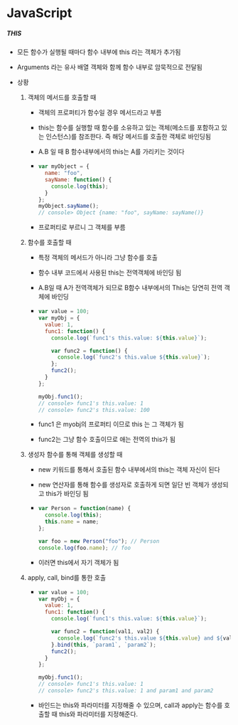 # JavaScript

##### THIS

- 모든 함수가 실행될 때마다 함수 내부에 this 라는 객체가 추가됨

- Arguments 라는 유사 배열 객체와 함께 함수 내부로 암묵적으로 전달됨

- 상황

  1. 객체의 메서드를 호출할 때

     - 객체의 프로퍼티가 함수일 경우 메서드라고 부름

     - this는 함수를 실행할 때 함수를 소유하고 있는 객체(메소드를 포함하고 있는 인스턴스)를 참조한다. 즉 해당 메서드를 호출한 객체로 바인딩됨

     - A.B 일 때 B 함수내부에서의 this는 A를 가리키는 것이다

     - ```javascript
       var myObject = {
         name: "foo",
         sayName: function() {
           console.log(this);
         }
       };
       myObject.sayName();
       // console> Object {name: "foo", sayName: sayName()}
       ```

     - 프로퍼티로 부르니 그 객체를 부름

  2. 함수를 호출할 때

     - 특정 객체의 메서드가 아니라 그냥 함수를 호출

     - 함수 내부 코드에서 사용된 this는 전역객체에 바인딩 됨

     - A.B일 때 A가 전역객체가 되므로 B함수 내부에서의 This는 당연히 전역 객체에 바인딩

     - ```javascript
       var value = 100;
       var myObj = {
         value: 1,
         func1: function() {
           console.log(`func1's this.value: ${this.value}`);
       
           var func2 = function() {
             console.log(`func2's this.value ${this.value}`);
           };
           func2();
         }
       };
       
       myObj.func1();
       // console> func1's this.value: 1
       // console> func2's this.value: 100
       ```

     - func1 은 myobj의 프로퍼티 이므로 this 는 그 객체가 됨

     - func2는 그냥 함수 호출이므로 애는 전역의 this가 됨

  3. 생성자 함수를 통해 객체를 생성할 때

     - new 키워드를 통해서 호출된 함수 내부에서의 this는 객체 자신이 된다

     - new 연산자를 통해 함수를 생성자로 호출하게 되면 일단 빈 객체가 생성되고 this가 바인딩 됨

     - ```javascript
       var Person = function(name) {
         console.log(this);
         this.name = name;
       };
       
       var foo = new Person("foo"); // Person
       console.log(foo.name); // foo
       ```

     - 이러면 this에서 자기 객체가 됨

  4. apply, call, bind를 통한 호출

     - ```javascript
       var value = 100;
       var myObj = {
         value: 1,
         func1: function() {
           console.log(`func1's this.value: ${this.value}`);
       
           var func2 = function(val1, val2) {
             console.log(`func2's this.value ${this.value} and ${val1} and ${val2}`);
           }.bind(this, `param1`, `param2`);
           func2();
         }
       };
       
       myObj.func1();
       // console> func1's this.value: 1
       // console> func2's this.value: 1 and param1 and param2
       ```

     - 바인드는 this와 파라미터를 지정해줄 수 있으며, call과 apply는 함수를 호출할 때 this와 파라미터를 지정해준다.

